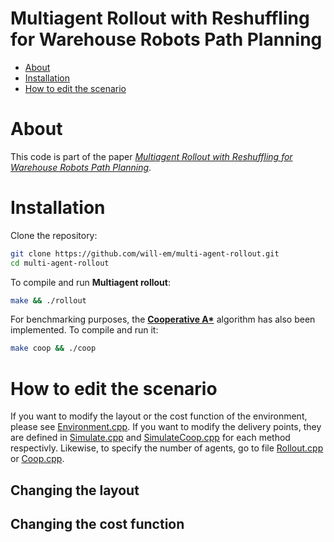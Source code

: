 # Multiagent Rollout with Reshuffling for Warehouse Robots Path Planning

- [About](#About)
- [Installation](#Installation)
- [How to edit the scenario](#How-to-edit-the-scenario)

# About
This code is part of the paper [*Multiagent Rollout with Reshuffling for Warehouse Robots Path Planning*](https://arxiv.org/abs/2211.08201).

# Installation

Clone the repository:
```sh
git clone https://github.com/will-em/multi-agent-rollout.git
cd multi-agent-rollout 
```
To compile and run **Multiagent rollout**:
```sh
make && ./rollout 
```
<!-- -->
For benchmarking purposes, the **[Cooperative A*](https://www.semanticscholar.org/paper/Cooperative-Pathfinding-Silver/03ef7f3a962319a8d97cacb6afa5380948eba1be)** algorithm has also been implemented. To compile and run it:
```sh
make coop && ./coop
```
<!--Explain the output of the program-->
# How to edit the scenario

If you want to modify the layout or the cost function of the environment, please see [Environment.cpp](src/Environment.cpp). If you want to modify the delivery points, they are defined in [Simulate.cpp](src/Simulate.cpp) and [SimulateCoop.cpp](src/SimulateCoop.cpp) for each method respectivly. Likewise, to specify the number of agents, go to file [Rollout.cpp](src/Rollout.cpp) or [Coop.cpp](src/Coop.cpp).

## Changing the layout

## Changing the cost function
